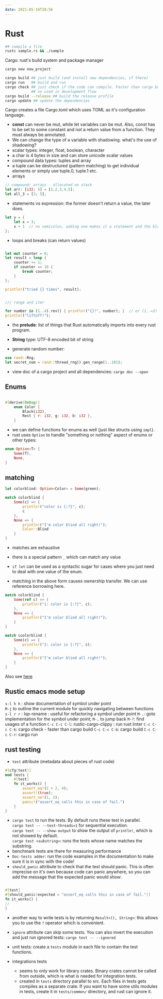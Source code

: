 ```yaml
---
date: 2021-05-16T20:56
---
```


# Rust

```bash
## compile a file
rustc sample.rs && ./sample

```

Cargo: rust's build system and package manager

```bash
cargo new new_project

cargo build ## just build (and install new dependencies, if there)
cargo run   ## build and run
cargo check ## just check if the code can compile. Faster than cargo build, 
            ## so used in development flow
cargo build --release ## build the release profile
cargo update ## update the dependencies
```
Cargo creates a file Cargo.toml which uses TOML as it's configuration language.

- **const** can never be mut, while let variables can be mut. Also, const has to be set to some constant and not a return value from a function. They must always be annotated.
- We can change the type of a variable with shadowing. what's the use of shadowing?
- scalar types: integer, float, boolean, character
- a char is 4 bytes in size and can store unicode scalar values 
- compound data types: tuples and array
- a tuple can be destructured (pattern matching) to get individual elements or simply use tuple.0, tuple.1 etc. 
- arrays
```rust
// compound: arrays - allocated on stack
let arr: [i32; 5] = [1,2,3,4,5];
let all_3 = [3; 5];
```

- statements vs expression: the former doesn't return a value, the later does.
```rust
let y = {
    let x = 3;
    x + 1  // no semicolon, adding one makes it a statement and the block won't return anything
};
```

- loops and breaks (can return values)
```rust

let mut counter = 0;
let result = loop {
    counter += 1;
    if counter == 10 {
        break counter;
    }
};

println!("tried {} times", result);


/// range and iter

for number in (1..4).rev() { println!("{}!", number); }  // or (1..=3)
println!("liftoff!");
```

- the **prelude**: list of things that Rust automatically imports into every rust program.
- **String** type: UTF-8 encoded bit of string

- generate random number:
```rust
use rand::Rng;
let secret_num = rand::thread_rng().gen_range(1..101);
```

- view doc of a cargo project and all dependencies: `cargo doc --open`

## Enums
```rust

#[derive(Debug)]
    enum Color {
        Black(i32),
        Rest { r: i32, g: i32, b: i32 },
    }
```

- we can define functions for enums as well (just like structs using `impl`).
- rust uses `Option` to handle "something or nothing" aspect of enums or other types:
```rust
enum Option<T> {
    Some(T),
    None,
}
```

## matching
```rust
let colorblind: Option<Color> = Some(green);

match colorblind {
    Some(c) => {
        println!("color is {:?}", c);
        c
    },
    None => {
        println!("I'm color blind all right!");
        Color::Blind
    }
}
```

- matches are exhaustive
- there is a special pattern `_` which can match any value
- `if let` can be used as a syntactic sugar for cases where you just need to deal with one value of the enum.

- matching in the above form causes ownership transfer. We can use reference borrowing here.
```rust
match colorblind {
    Some(ref c) => {
        println!("1: color is {:?}", c);
    },
    None => {
        println!("I'm color blind all right!");
    }
}

match &colorblind {
    Some(c) => {
        println!("2: color is {:?}", c);
    },
    None => {
        println!("I'm color blind all right!");
    }
}
```

Also see [here](https://samliu.github.io/2017/02/19/rust-borrowing-in-match.html)




## Rustic emacs mode setup

`s-l h h` : show documentation of symbol under point  
`M-j` to outline the current module for quickly navigating between functions  
`s-l r r` : lsp-rename : useful for refactoring a symbol under point
`M-.`: goto implementation for the symbol under point; `M-,` to jump back
`M-?`: find usages of a function
`C-c C-c C-l`: rustic-cargo-clippy : run rust linter
`C-c C-c C-k`: cargo check - faster than cargo build
`C-c C-c C-b`: cargo build
`C-c C-c C-r`: cargo run


## rust testing
- `test` attribute (metadata about pieces of rust code)
```rust
#[cfg(test)]
mod tests {
    #[test]
    fn it_works() {
        assert_eq!(2 + 2, 4);
        assert!(true);
        assert_ne!(1, 2);
        panic!("assert_eq calls this in case of fail.")
    }
}
```
- `cargo test` to run the tests. By default runs these test in parallel.   
`cargo test -- --test-threads=1` for sequential execution.  
`cargo test -- --show-output` to show the output of `println!`, which is not showed by default.  
`cargo test <substring>`: runs the tests whose name matches the substring.
- benchmark tests are there for measuring performance
- `Doc-tests adder`: run the code examples in the documentation to make sure it is in sync with the code!
- `should_panic` attribute to check that the test should panic. This is often imprecise on it's own because code can panic anywhere, so you can add the message that the expected panic would show:

```rust

#[test]
#[should_panic(expected = "assert_eq calls this in case of fail.")]
fn it_works() {
//
}
```

- another way to write tests is by returning `Result<(), String>`: this allows you to use the `?` operator which is convenient.

- `ignore` attribute can skip some tests. You can also invert the execution and just run ignored tests:
`cargo test -- --ignored`

- unit tests: create a `tests` module in each file to contain the test functions.

- integrations tests
  - seems to only work for library crates. Binary crates cannot be called from outside, which is what is needed for integration tests.
  - created in `tests` directory parallel to src. Each files in tests gets compiles as a separate crate. If you want to have some utils modules in tests, create it in `tests/common/` directory, and rust can ignore it.
